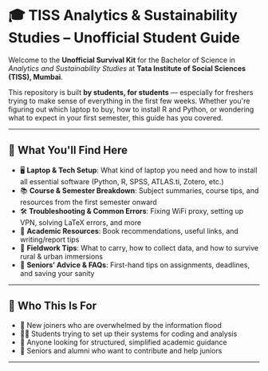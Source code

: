 # 🎓 TISS Analytics & Sustainability Studies – Unofficial Student Guide

Welcome to the **Unofficial Survival Kit** for the Bachelor of Science in *Analytics and Sustainability Studies* at **Tata Institute of Social Sciences (TISS), Mumbai**.

This repository is built **by students, for students** — especially for freshers trying to make sense of everything in the first few weeks. Whether you're figuring out which laptop to buy, how to install R and Python, or wondering what to expect in your first semester, this guide has you covered.

---

## 📌 What You'll Find Here

- 🖥️ **Laptop & Tech Setup**: What kind of laptop you need and how to install all essential software (Python, R, SPSS, ATLAS.ti, Zotero, etc.)
- 📚 **Course & Semester Breakdown**: Subject summaries, course tips, and resources from the first semester onward
- 🛠️ **Troubleshooting & Common Errors**: Fixing WiFi proxy, setting up VPN, solving LaTeX errors, and more
- 📁 **Academic Resources**: Book recommendations, useful links, and writing/report tips
- 🧠 **Fieldwork Tips**: What to carry, how to collect data, and how to survive rural & urban immersions
- 💬 **Seniors’ Advice & FAQs**: First-hand tips on assignments, deadlines, and saving your sanity

---

## 🚀 Who This Is For

- 🎒 New joiners who are overwhelmed by the information flood
- 🧑‍💻 Students trying to set up their systems for coding and analysis
- 📖 Anyone looking for structured, simplified academic guidance
- 👥 Seniors and alumni who want to contribute and help juniors

---
